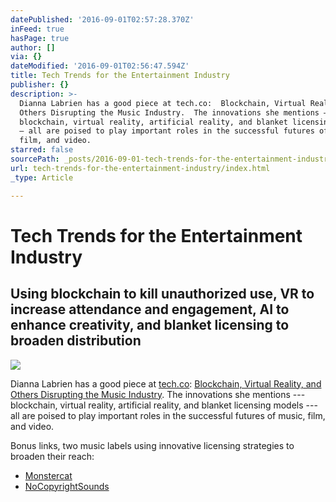 ```yaml
---
datePublished: '2016-09-01T02:57:28.370Z'
inFeed: true
hasPage: true
author: []
via: {}
dateModified: '2016-09-01T02:56:47.594Z'
title: Tech Trends for the Entertainment Industry
publisher: {}
description: >-
  Dianna Labrien has a good piece at tech.co:  Blockchain, Virtual Reality, and
  Others Disrupting the Music Industry.  The innovations she mentions —
  blockchain, virtual reality, artificial reality, and blanket licensing models
  — all are poised to play important roles in the successful futures of music,
  film, and video.  
starred: false
sourcePath: _posts/2016-09-01-tech-trends-for-the-entertainment-industry.md
url: tech-trends-for-the-entertainment-industry/index.html
_type: Article

---
```

# Tech Trends for the Entertainment Industry

## Using blockchain to kill unauthorized use, VR to increase attendance and engagement, AI to enhance creativity, and blanket licensing to broaden distribution
![](https://the-grid-user-content.s3-us-west-2.amazonaws.com/1589386d-d706-4cf1-91b8-f194a7949ca9.jpg)

Dianna Labrien has a good piece at [tech.co][0]: [Blockchain, Virtual Reality, and Others Disrupting the Music Industry][1]. The innovations she mentions --- blockchain, virtual reality, artificial reality, and blanket licensing models --- all are poised to play important roles in the successful futures of music, film, and video. 

Bonus links, two music labels using innovative licensing strategies to broaden their reach:

* [Monstercat][2]
* [NoCopyrightSounds][3]

[0]: http://tech.co/ "tech.co"
[1]: http://tech.co/how-technology-is-disrupting-the-music-industry-2016-08 "Blockchain, Virtual Reality, and Others Disrupting the Music Industry"
[2]: https://connect.monstercat.com/ "Monstercat licensing optons"
[3]: http://nocopyrightsounds.co.uk/info/ "NoCopyrightSounds"